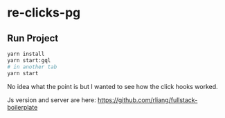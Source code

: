 # re-clicks-pg

## Run Project

```sh
yarn install
yarn start:gql
# in another tab
yarn start
```

No idea what the point is but I wanted to see how the click hooks worked.

Js version and server are here: <https://github.com/rliang/fullstack-boilerplate>
